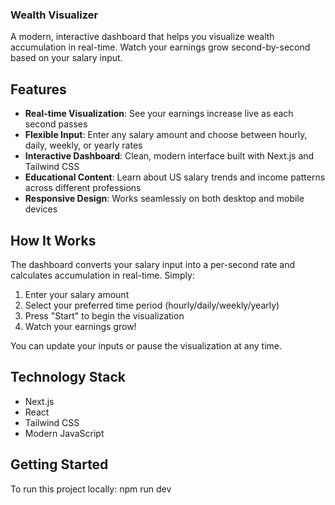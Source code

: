 ### Wealth Visualizer

A modern, interactive dashboard that helps you visualize wealth accumulation in real-time. Watch your earnings grow second-by-second based on your salary input.

## Features

- **Real-time Visualization**: See your earnings increase live as each second passes
- **Flexible Input**: Enter any salary amount and choose between hourly, daily, weekly, or yearly rates
- **Interactive Dashboard**: Clean, modern interface built with Next.js and Tailwind CSS
- **Educational Content**: Learn about US salary trends and income patterns across different professions
- **Responsive Design**: Works seamlessly on both desktop and mobile devices

## How It Works

The dashboard converts your salary input into a per-second rate and calculates accumulation in real-time. Simply:

1. Enter your salary amount
2. Select your preferred time period (hourly/daily/weekly/yearly)
3. Press "Start" to begin the visualization
4. Watch your earnings grow!

You can update your inputs or pause the visualization at any time.

## Technology Stack

- Next.js
- React
- Tailwind CSS
- Modern JavaScript

## Getting Started

To run this project locally:
    npm run dev
